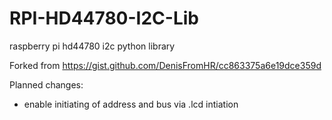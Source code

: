 # RPI-HD44780-I2C-Lib
raspberry pi hd44780 i2c python library

Forked from https://gist.github.com/DenisFromHR/cc863375a6e19dce359d

Planned changes:
- enable initiating of address and bus via .lcd intiation

